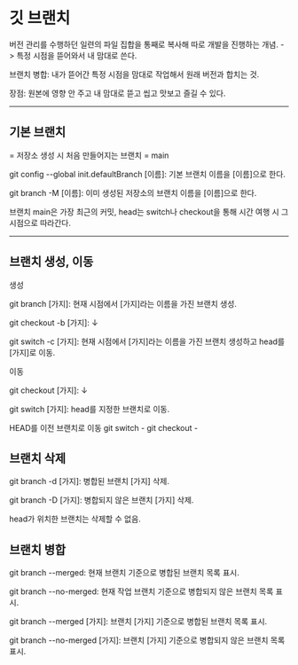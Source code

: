 # 깃 브랜치

버전 관리를 수행하던 일련의 파일 집합을 통째로 복사해 따로 개발을 진행하는 개념.
-> 특정 시점을 뜯어와서 내 맘대로 쓴다.

브랜치 병합: 내가 뜯어간 특정 시점을 맘대로 작업해서 원래 버전과 합치는 것.

장점: 원본에 영향 안 주고 내 맘대로 뜯고 씹고 맛보고 즐길 수 있다.

<hr/>

## 기본 브랜치

= 저장소 생성 시 처음 만들어지는 브랜치 = main

git config --global init.defaultBranch [이름]: 기본 브랜치 이름을 [이름]으로 한다.

git branch -M [이름]: 이미 생성된 저장소의 브랜치 이름을 [이름]으로 한다.

브랜치 main은 가장 최근의 커밋, head는 switch나 checkout을 통해 시간 여행 시 그 시점으로 따라간다.

<hr/>

## 브랜치 생성, 이동

생성


git branch [가지]: 현재 시점에서 [가지]라는 이름을 가진 브랜치 생성.

git checkout -b [가지]: ↓

git switch -c [가지]: 현재 시점에서 [가지]라는 이름을 가진 브랜치 생성하고 head를 [가지]로 이동.

이동


git checkout [가지]:   ↓

git switch [가지]: head를 지정한 브랜치로 이동.

HEAD를 이전 브랜치로 이동
git switch - 
git checkout - 

## 브랜치 삭제

git branch -d [가지]: 병합된 브랜치 [가지] 삭제.

git branch -D [가지]: 병합되지 않은 브랜치 [가지] 삭제.

head가 위치한 브랜치는 삭제할 수 없음.

## 브랜치 병합

git branch --merged: 현재 브랜치 기준으로 병합된 브랜치 목록 표시.

git branch --no-merged: 현재 작업 브랜치 기준으로 병합되지 않은 브랜치 목록 표시.

git branch --merged [가지]: 브랜치 [가지] 기준으로 병합된 브랜치 목록 표시.

git branch --no-merged [가지]: 브랜치 [가지] 기준으로 병합되지 않은 브랜치 목록 표시.
